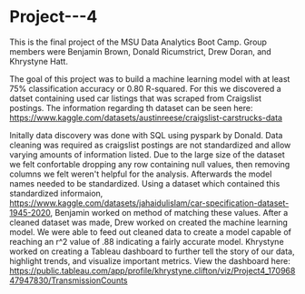 # Project---4


This is the final project of the MSU Data Analytics Boot Camp. Group members were Benjamin Brown, Donald Ricumstrict, Drew Doran, and Khrystyne Hatt. 

The goal of this project was to build a machine learning model with at least 75% classification accuracy or 0.80 R-squared. For this we discovered a datset containing used car listings that was scraped from Craigslist postings. The information regarding th dataset can be seen here: https://www.kaggle.com/datasets/austinreese/craigslist-carstrucks-data


Initally data discovery was done with SQL using pyspark by Donald. Data cleaning was required as craigslist postings are not standardized and allow varying amounts of information listed. Due to the large size of the dataset we felt confortable dropping any row containing null values, then removing columns we felt weren't helpful for the analysis. Afterwards the model names needed to be standardized. Using a dataset which contained this standardized informaion, https://www.kaggle.com/datasets/jahaidulislam/car-specification-dataset-1945-2020, Benjamin worked on method of matching these values. After a cleaned dataset was made, Drew worked on created the machine learning model. We were able to feed out cleaned data to create a model capable of reaching an r^2 value of .88 indicating a fairly accurate model. Khrystyne worked on creating a Tableau dashboard to further tell the story of our data, highlight trends, and visualize important metrics. View the dashboard here: https://public.tableau.com/app/profile/khrystyne.clifton/viz/Project4_17096847947830/TransmissionCounts
